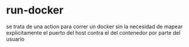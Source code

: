 # run-docker
se trata de una action para correr un docker sin la necesidad de mapear explicitamente el puerto del host contra el del contenedor por parte del usuario

